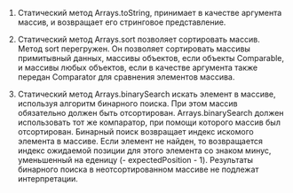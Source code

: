 1. Статический метод Arrays.toString, принимает в качестве аргумента массив, и возвращает его стринговое представление.

3. Статический метод Arrays.sort позволяет сортировать массив. Метод sort перегружен. 
Он позволяет сортировать массивы примитывный данных, массивы объектов, если объекты Comparable, и массивы любых объектов, если в качестве аргумента также передан Comparator для сравнения элементов массива.

4. Статический метод Arrays.binarySearch искать элемент в массиве, используя алгоритм бинарного поиска. 
При этом массив обязательно должен быть отсортирован. Arrays.binarySearch должен использовать тот же компаратор, 
при помощи которого массив был отсортирован. Бинарный поиск возвращает индекс искомого элемента в массиве. 
Если элемент не найден, то возвращается индекс ожидаемой позиции для этого элемента со знаком минус, 
уменьшенный на еденицу (- expectedPosition - 1). 
Результаты бинарного поиска в неотсортированном массиве не подлежат интерпретации.